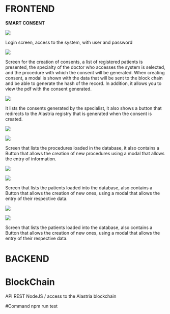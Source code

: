 # FRONTEND
**SMART CONSENT**

![](RackMultipart20210104-4-s0gaxu_html_85efdde4a1895043.png)

Login screen, access to the system, with user and password

![](RackMultipart20210104-4-s0gaxu_html_2117c43df7a5ea6d.png)

Screen for the creation of consents, a list of registered patients is presented, the specialty of the doctor who accesses the system is selected, and the procedure with which the consent will be generated. When creating consent, a modal is shown with the data that will be sent to the block chain and be able to generate the hash of the record. In addition, it allows you to view the pdf with the consent generated.

![](RackMultipart20210104-4-s0gaxu_html_5ace34fbde214473.png)

It lists the consents generated by the specialist, it also shows a button that redirects to the Alastria registry that is generated when the consent is created.

![](RackMultipart20210104-4-s0gaxu_html_d2c4f1ee1db041fe.png)

![](RackMultipart20210104-4-s0gaxu_html_af557994c26629f1.png)

Screen that lists the procedures loaded in the database, it also contains a Button that allows the creation of new procedures using a modal that allows the entry of information.

![](RackMultipart20210104-4-s0gaxu_html_a0441cf9f7c426c6.png)

![](RackMultipart20210104-4-s0gaxu_html_150b5971d966f3d2.png)

Screen that lists the patients loaded into the database, also contains a Button that allows the creation of new ones, using a modal that allows the entry of their respective data.

![](RackMultipart20210104-4-s0gaxu_html_81a5a069f477a4fe.png)

![](RackMultipart20210104-4-s0gaxu_html_676cc4072cc77336.png)

Screen that lists the patients loaded into the database, also contains a Button that allows the creation of new ones, using a modal that allows the entry of their respective data.
# BACKEND

# BlockChain
  API REST NodeJS  / 
  access to the Alastria blockchain

#Command
  npm run test
